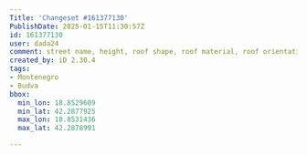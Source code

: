 ```yaml
---
Title: 'Changeset #161377130'
PublishDate: 2025-01-15T11:30:57Z
id: 161377130
user: dada24
comment: street name, height, roof shape, roof material, roof orientation, new building
created_by: iD 2.30.4
tags:
- Montenegro
- Budva
bbox:
  min_lon: 18.8529609
  min_lat: 42.2877925
  max_lon: 18.8531436
  max_lat: 42.2878991

---
```

